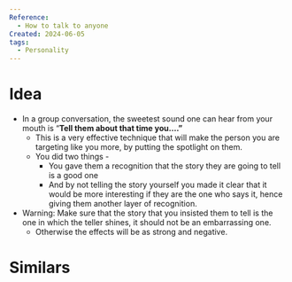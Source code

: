 ```yaml
---
Reference:
  - How to talk to anyone
Created: 2024-06-05
tags:
  - Personality
---
```

# Idea

- In a group conversation, the sweetest sound one can hear from your mouth is “**Tell them about that time you….”**
	- This is a very effective technique that will make the person you are targeting like you more, by putting the spotlight on them.
	- You did two things -
	    - You gave them a recognition that the story they are going to tell is a good one
	    - And by not telling the story yourself you made it clear that it would be more interesting if they are the one who says it, hence giving them another layer of recognition.
- Warning: Make sure that the story that you insisted them to tell is the one in which the teller shines, it should not be an embarrassing one. 
	- Otherwise the effects will be as strong and negative.
# Similars

